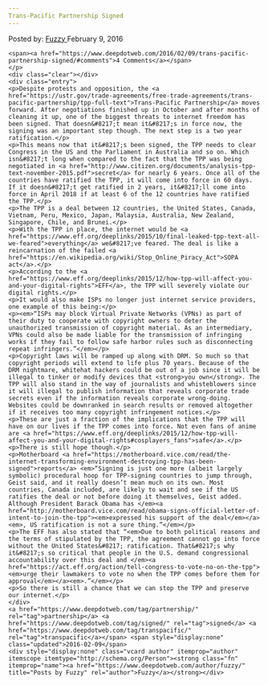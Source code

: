 ```yaml
---
Trans-Pacific Partnership Signed
---
```

<article class="post-listing post-13172 post type-post status-publish format-standard has-post-thumbnail hentry  tag-partnership tag-signed tag-transpacific">
    <div class="post-inner">
        <span>Posted by: <a href="https://www.deepdotweb.com/author/fuzzy/" title="">Fuzzy </a></span>
    <span>February 9, 2016</span>
    
    <span><a href="https://www.deepdotweb.com/2016/02/09/trans-pacific-partnership-signed/#comments">4 Comments</a></span>
    </p>
    <div class="clear"></div>
    <div class="entry">
    <p>Despite protests and opposition, the <a href="https://ustr.gov/trade-agreements/free-trade-agreements/trans-pacific-partnership/tpp-full-text">Trans-Pacific Partnership</a> moves forward. After negotiations finished up in October and after months of cleaning it up, one of the biggest threats to internet freedom has been signed. That doesn&#8217;t mean it&#8217;s in force now, the signing was an important step though. The next step is a two year ratification.</p>
    <p>This means now that it&#8217;s been signed, the TPP needs to clear Congress in the US and the Parliament in Australia and so on. Which isn&#8217;t long when compared to the fact that the TPP was being negotiated in <a href="http://www.citizen.org/documents/analysis-tpp-text-november-2015.pdf">secret</a> for nearly 6 years. Once all of the countries have ratified the TPP, it will come into force in 60 days. If it doesn&#8217;t get ratified in 2 years, it&#8217;ll come into force in April 2018 if at least 6 of the 12 countries have ratified the TPP.</p>
    <p>The TPP is a deal between 12 countries, the United States, Canada, Vietnam, Peru, Mexico, Japan, Malaysia, Australia, New Zealand, Singapore, Chile, and Brunei.</p>
    <p>With the TPP in place, the internet would be <a href="https://www.eff.org/deeplinks/2015/10/final-leaked-tpp-text-all-we-feared">everything</a> we&#8217;ve feared. The deal is like a reincarnation of the failed <a href="https://en.wikipedia.org/wiki/Stop_Online_Piracy_Act">SOPA act</a>.</p>
    <p>According to the <a href="https://www.eff.org/deeplinks/2015/12/how-tpp-will-affect-you-and-your-digital-rights">EFF</a>, the TPP will severely violate our digital rights.</p>
    <p>It would also make ISPs no longer just internet service providers, one example of this being:</p>
    <p><em>“ISPs may block Virtual Private Networks (VPNs) as part of their duty to cooperate with copyright owners to deter the unauthorized transmission of copyright material. As an intermediary, VPNs could also be made liable for the transmission of infringing works if they fail to follow safe harbor rules such as disconnecting repeat infringers.”</em></p>
    <p>Copyright laws will be ramped up along with DRM. So much so that copyright periods will extend to life plus 70 years. Because of the DRM nightmare, whitehat hackers could be out of a job since it will be illegal to tinker or modify devices that <strong>you own</strong>. The TPP will also stand in the way of journalists and whisteblowers since it will illegal to publish information that reveals corporate trade secrets even if the information reveals corporate wrong-doing. Websites could be downranked in search results or removed altogether if it receives too many copyright infringement notices.</p>
    <p>These are just a fraction of the implications that the TPP will have on our lives if the TPP comes into force. Not even fans of anime are <a href="https://www.eff.org/deeplinks/2015/12/how-tpp-will-affect-you-and-your-digital-rights#cosplayers_fans">safe</a>.</p>
    <p>There is still hope though.</p>
    <p>Motherboard <a href="https://motherboard.vice.com/read/the-internet-transforming-environment-destroying-tpp-has-been-signed">reports</a> <em>“Signing is just one more (albeit largely symbolic) procedural hoop for TPP-signing countries to jump through, Geist said, and it really doesn’t mean much on its own. Most countries, Canada included, are likely to wait and see if the US ratifies the deal or not before doing it themselves, Geist added. Although President Barack Obama has </em><a href="http://motherboard.vice.com/read/obama-signs-official-letter-of-intent-to-join-the-tpp"><em>expressed his support of the deal</em></a><em>, US ratification is not a sure thing.”</em></p>
    <p>The EFF has also stated that “<em>Due to both political reasons and the terms of stipulated by the TPP, the agreement cannot go into force without the United States&#8217; ratification. That&#8217;s why it&#8217;s so critical that people in the U.S. demand congressional accountability over this deal and </em><a href="https://act.eff.org/action/tell-congress-to-vote-no-on-the-tpp"><em>urge their lawmakers to vote no when the TPP comes before them for approval</em></a><em>.”</em></p>
    <p>So there is still a chance that we can stop the TPP and preserve our internet.</p>
    </div>
    <a href="https://www.deepdotweb.com/tag/partnership/" rel="tag">partnership</a> <a href="https://www.deepdotweb.com/tag/signed/" rel="tag">signed</a> <a href="https://www.deepdotweb.com/tag/transpacific/" rel="tag">transpacific</a></span> <span style="display:none" class="updated">2016-02-09</span>
    <div style="display:none" class="vcard author" itemprop="author" itemscope itemtype="http://schema.org/Person"><strong class="fn" itemprop="name"><a href="https://www.deepdotweb.com/author/fuzzy/" title="Posts by Fuzzy" rel="author">Fuzzy</a></strong></div>
    
